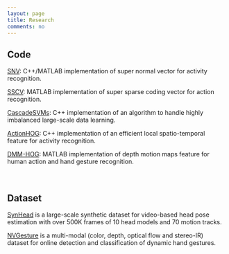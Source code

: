 ```yaml
---
layout: page
title: Research
comments: no
---
```


## Code

[SNV](https://github.com/xiaodongyang/SNV): C++/MATLAB implementation of super normal vector for activity recognition.    

[SSCV](https://github.com/xiaodongyang/SSCV): MATLAB implementation of super sparse coding vector for action recognition.    

[CascadeSVMs](https://github.com/xiaodongyang/CascadeSVMs): C++ implementation of an algorithm to handle highly imbalanced large-scale data learning.    

[ActionHOG](https://github.com/xiaodongyang/ActionHOG): C++ implementation of an efficient local spatio-temporal feature for activity recognition.    

[DMM-HOG](/code/dmm-hog): MATLAB implementation of depth motion maps feature for human action and hand gesture recognition.    
<br><br>

## Dataset

[SynHead](https://research.nvidia.com/publication/dynamic-facial-analysis-bayesian-filtering-recurrent-neural-networks) is a large-scale synthetic dataset for video-based head pose estimation with over 500K frames of 10 head models and 70 motion tracks.     

[NVGesture](https://research.nvidia.com/publication/online-detection-and-classification-dynamic-hand-gestures-recurrent-3d-convolutional) is a multi-modal (color, depth, optical flow and stereo-IR) dataset for online detection and classification of dynamic hand gestures.    

 
